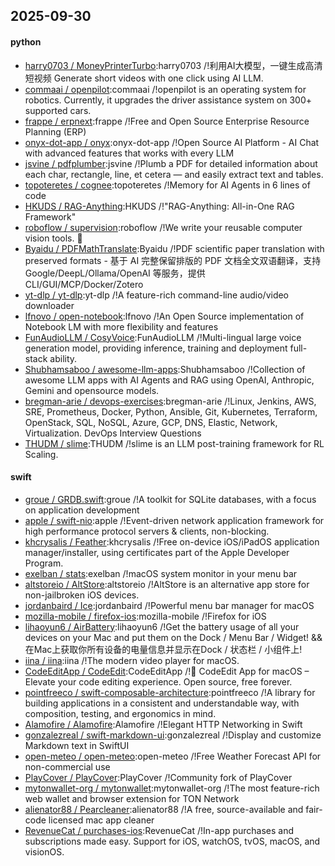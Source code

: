 ## 2025-09-30

#### python
* [harry0703 / MoneyPrinterTurbo](https://github.com/harry0703/MoneyPrinterTurbo):harry0703 /!利用AI大模型，一键生成高清短视频 Generate short videos with one click using AI LLM.
* [commaai / openpilot](https://github.com/commaai/openpilot):commaai /!openpilot is an operating system for robotics. Currently, it upgrades the driver assistance system on 300+ supported cars.
* [frappe / erpnext](https://github.com/frappe/erpnext):frappe /!Free and Open Source Enterprise Resource Planning (ERP)
* [onyx-dot-app / onyx](https://github.com/onyx-dot-app/onyx):onyx-dot-app /!Open Source AI Platform - AI Chat with advanced features that works with every LLM
* [jsvine / pdfplumber](https://github.com/jsvine/pdfplumber):jsvine /!Plumb a PDF for detailed information about each char, rectangle, line, et cetera — and easily extract text and tables.
* [topoteretes / cognee](https://github.com/topoteretes/cognee):topoteretes /!Memory for AI Agents in 6 lines of code
* [HKUDS / RAG-Anything](https://github.com/HKUDS/RAG-Anything):HKUDS /!"RAG-Anything: All-in-One RAG Framework"
* [roboflow / supervision](https://github.com/roboflow/supervision):roboflow /!We write your reusable computer vision tools. 💜
* [Byaidu / PDFMathTranslate](https://github.com/Byaidu/PDFMathTranslate):Byaidu /!PDF scientific paper translation with preserved formats - 基于 AI 完整保留排版的 PDF 文档全文双语翻译，支持 Google/DeepL/Ollama/OpenAI 等服务，提供 CLI/GUI/MCP/Docker/Zotero
* [yt-dlp / yt-dlp](https://github.com/yt-dlp/yt-dlp):yt-dlp /!A feature-rich command-line audio/video downloader
* [lfnovo / open-notebook](https://github.com/lfnovo/open-notebook):lfnovo /!An Open Source implementation of Notebook LM with more flexibility and features
* [FunAudioLLM / CosyVoice](https://github.com/FunAudioLLM/CosyVoice):FunAudioLLM /!Multi-lingual large voice generation model, providing inference, training and deployment full-stack ability.
* [Shubhamsaboo / awesome-llm-apps](https://github.com/Shubhamsaboo/awesome-llm-apps):Shubhamsaboo /!Collection of awesome LLM apps with AI Agents and RAG using OpenAI, Anthropic, Gemini and opensource models.
* [bregman-arie / devops-exercises](https://github.com/bregman-arie/devops-exercises):bregman-arie /!Linux, Jenkins, AWS, SRE, Prometheus, Docker, Python, Ansible, Git, Kubernetes, Terraform, OpenStack, SQL, NoSQL, Azure, GCP, DNS, Elastic, Network, Virtualization. DevOps Interview Questions
* [THUDM / slime](https://github.com/THUDM/slime):THUDM /!slime is an LLM post-training framework for RL Scaling.

#### swift
* [groue / GRDB.swift](https://github.com/groue/GRDB.swift):groue /!A toolkit for SQLite databases, with a focus on application development
* [apple / swift-nio](https://github.com/apple/swift-nio):apple /!Event-driven network application framework for high performance protocol servers & clients, non-blocking.
* [khcrysalis / Feather](https://github.com/khcrysalis/Feather):khcrysalis /!Free on-device iOS/iPadOS application manager/installer, using certificates part of the Apple Developer Program.
* [exelban / stats](https://github.com/exelban/stats):exelban /!macOS system monitor in your menu bar
* [altstoreio / AltStore](https://github.com/altstoreio/AltStore):altstoreio /!AltStore is an alternative app store for non-jailbroken iOS devices.
* [jordanbaird / Ice](https://github.com/jordanbaird/Ice):jordanbaird /!Powerful menu bar manager for macOS
* [mozilla-mobile / firefox-ios](https://github.com/mozilla-mobile/firefox-ios):mozilla-mobile /!Firefox for iOS
* [lihaoyun6 / AirBattery](https://github.com/lihaoyun6/AirBattery):lihaoyun6 /!Get the battery usage of all your devices on your Mac and put them on the Dock / Menu Bar / Widget! && 在Mac上获取你所有设备的电量信息并显示在Dock / 状态栏 / 小组件上!
* [iina / iina](https://github.com/iina/iina):iina /!The modern video player for macOS.
* [CodeEditApp / CodeEdit](https://github.com/CodeEditApp/CodeEdit):CodeEditApp /!📝 CodeEdit App for macOS – Elevate your code editing experience. Open source, free forever.
* [pointfreeco / swift-composable-architecture](https://github.com/pointfreeco/swift-composable-architecture):pointfreeco /!A library for building applications in a consistent and understandable way, with composition, testing, and ergonomics in mind.
* [Alamofire / Alamofire](https://github.com/Alamofire/Alamofire):Alamofire /!Elegant HTTP Networking in Swift
* [gonzalezreal / swift-markdown-ui](https://github.com/gonzalezreal/swift-markdown-ui):gonzalezreal /!Display and customize Markdown text in SwiftUI
* [open-meteo / open-meteo](https://github.com/open-meteo/open-meteo):open-meteo /!Free Weather Forecast API for non-commercial use
* [PlayCover / PlayCover](https://github.com/PlayCover/PlayCover):PlayCover /!Community fork of PlayCover
* [mytonwallet-org / mytonwallet](https://github.com/mytonwallet-org/mytonwallet):mytonwallet-org /!The most feature-rich web wallet and browser extension for TON Network
* [alienator88 / Pearcleaner](https://github.com/alienator88/Pearcleaner):alienator88 /!A free, source-available and fair-code licensed mac app cleaner
* [RevenueCat / purchases-ios](https://github.com/RevenueCat/purchases-ios):RevenueCat /!In-app purchases and subscriptions made easy. Support for iOS, watchOS, tvOS, macOS, and visionOS.
